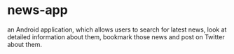 # news-app
an Android application, which allows users to search for latest news, look at detailed information about them, bookmark those news and post on Twitter about them.
